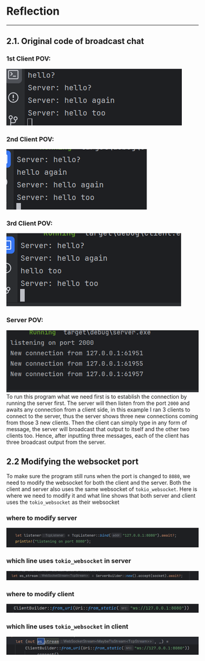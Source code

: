# Reflection
<hr>

## 2.1. Original code of broadcast chat
### 1st Client POV:
![img.png](img.png)
### 2nd Client POV:
![img_1.png](img_1.png)
### 3rd Client POV:
![img_2.png](img_2.png)
### Server POV:
![img_3.png](img_3.png)
To run this program what we need first is to establish the connection by running the server first. The server will then listen from the port `2000` and awaits any connection from a client side, in this example I ran 3 clients to connect to the server, thus the server shows three new connections coming from those 3 new clients. Then the client can simply type in any form of message, the server will broadcast that output to itself and the other two clients too. Hence, after inputting three messages, each of the client has three broadcast output from the server.
## 2.2 Modifying the websocket port
To make sure the program still runs when the port is changed to `8080`, we need to modify the websocket for both the client and the server. Both the client and server also uses the same websocket of `tokio_websocket`. Here is where we need to modify it and what line shows that both server and client uses the `tokio_websocket` as their websocket
### where to modify server
![img_4.png](img_4.png)
### which line uses `tokio_websocket` in server
![img_5.png](img_5.png)
### where to modify client
![img_6.png](img_6.png)
### which line uses `tokio_websocket` in client
![img_7.png](img_7.png)